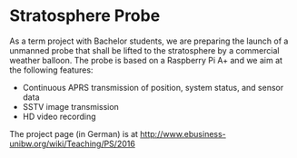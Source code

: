 # Stratosphere Probe

As a term project with Bachelor students, we are preparing the launch of a unmanned probe that shall be lifted to the stratosphere by a commercial weather balloon. The probe is based on a Raspberry Pi A+ and we aim at the following features:

* Continuous APRS transmission of position, system status, and sensor data
* SSTV image transmission
* HD video recording

The project page (in German) is at http://www.ebusiness-unibw.org/wiki/Teaching/PS/2016
